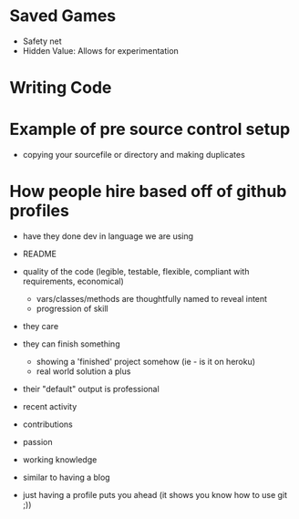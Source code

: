 # Saved Games

* Safety net
* Hidden Value: Allows for experimentation

# Writing Code

# Example of pre source control setup

* copying your sourcefile or directory and making duplicates

# How people hire based off of github profiles

* have they done dev in language we are using
* README
* quality of the code (legible, testable, flexible, compliant with requirements, economical)
  * vars/classes/methods are thoughtfully named to reveal intent
  * progression of skill

* they care
* they can finish something
  * showing a 'finished' project somehow (ie - is it on heroku)
  * real world solution a plus
* their "default" output is professional

* recent activity
* contributions
* passion
* working knowledge

* similar to having a blog
* just having a profile puts you ahead (it shows you know how to use git ;))
